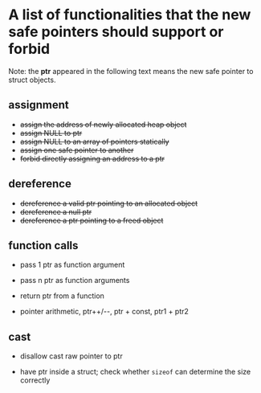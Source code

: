 # A list of functionalities that the new safe pointers should support or forbid

Note: the **ptr** appeared in the following text means the new safe pointer to
struct objects.

## assignment
- ~~assign the address of newly allocated heap object~~
- ~~assign NULL to ptr~~
- ~~assign NULL to an array of pointers statically~~
- ~~assign one safe pointer to another~~
- ~~forbid directly assigning an address to a ptr~~

## dereference
- ~~dereference a valid ptr pointing to an allocated object~~
- ~~dereference a null ptr~~
- ~~dereference a ptr pointing to a freed object~~

## function calls
- pass 1 ptr as function argument
- pass n ptr as function arguments
- return ptr from a function

- pointer arithmetic, ptr++/--, ptr + const, ptr1 + ptr2

## cast
- disallow cast raw pointer to ptr

- have ptr inside a struct; check whether `sizeof` can determine the size correctly
